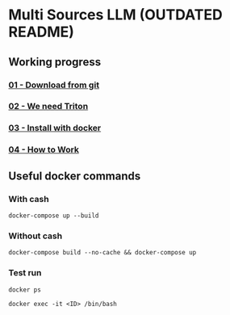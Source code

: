 # Multi Sources LLM (OUTDATED README)

## Working progress

### [01 - Download from git](https://www.youtube.com/watch?v=3bDCCzIxKxE)

### [02 - We need Triton](https://www.youtube.com/watch?v=NTnCBO5HlQM)

### [03 - Install with docker](https://www.youtube.com/watch?v=NHb2PlVlK-8)

### [04 - How to Work](https://www.youtube.com/watch?v=Ki5lS6HTEM8)

## Useful docker commands

### With cash
```
docker-compose up --build
```

### Without cash

```
docker-compose build --no-cache && docker-compose up
```

### Test run

```
docker ps
```

```
docker exec -it <ID> /bin/bash
```
